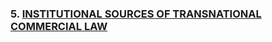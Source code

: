 ### 5. [INSTITUTIONAL SOURCES OF TRANSNATIONAL COMMERCIAL LAW](https://github.com/lexmerca/TTIPv2_ToC)
